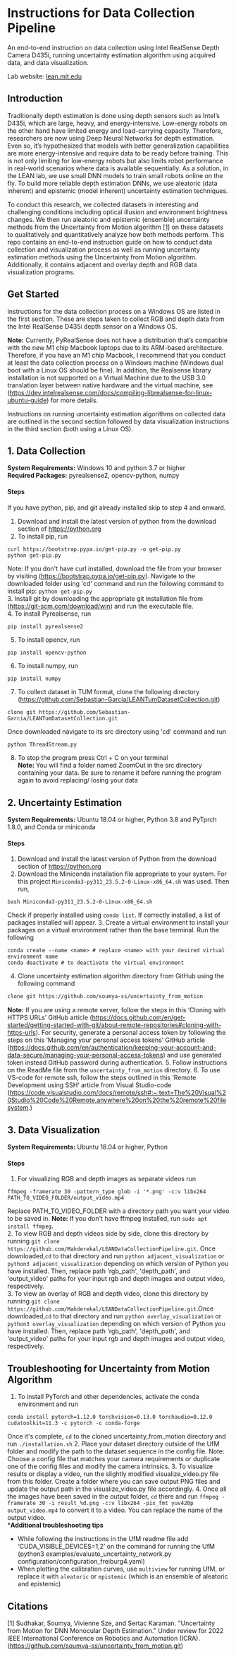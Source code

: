 Instructions for Data Collection Pipeline
============

An end-to-end instruction on data collection using Intel RealSense Depth Camera D435i, running uncertainty estimation algorithm using acquired data, and data visualization.

Lab website: [lean.mit.edu](https://lean.mit.edu/)
## Introduction
Traditionally depth estimation is done using depth sensors such as Intel’s D435i, which are large, heavy, and energy-intensive. Low-energy robots on the other hand have limited energy and load-carrying capacity. Therefore, researchers are now using Deep Neural Networks for depth estimation. Even so, it’s hypothesized that models with better generalization capabilities are more energy-intensive and require data to be ready before training. This is not only limiting for low-energy robots but also limits robot performance in real-world scenarios where data is available sequentially. As a solution, in the LEAN lab, we use  small DNN models to train small robots online on the fly. To build more reliable depth estimation DNNs, we use aleatoric (data inherent) and epistemic (model inherent) uncertainty estimation techniques. 

To conduct this research, we collected datasets in interesting and challenging conditions including optical illusion and environment brightness changes. We then run aleatoric and epistemic (ensemble) uncertainty methods from the Uncertainty from Motion algorithm [[1]](#1) on these datasets to qualitatively and quantitatively analyze how both methods perform. This repo contains an end-to-end instruction guide on how to conduct data collection and visualization process as well as running uncertainty estimation methods using the Uncertainty from Motion algorithm. Additionally, it contains adjacent and overlay depth and RGB data visualization programs. 

## Get Started
Instructions for the data collection process on a Windows OS are listed in the first section. These are steps taken to collect RGB and depth data from the Intel RealSense D435i depth sensor on a Windows OS.

**Note:** Currently, PyRealSense does not have a distribution that’s compatible with the new M1 chip Macbook laptops due to its ARM-based architecture. Therefore, if you have an M1 chip Macbook, I recommend that you conduct at least the data collection process on a Windows machine (Windows dual boot with a Linux OS should be fine). In addition, the Realsense library installation is not supported on a Virtual Machine due to the USB 3.0 translation layer between native hardware and the virtual machine, see (https://dev.intelrealsense.com/docs/compiling-librealsense-for-linux-ubuntu-guide) for more details.

Instructions on running uncertainty estimation algorithms on collected data are outlined in the second section followed by data visualization instructions in the third section (both using a Linux OS). 

## 1. Data Collection
**System Requirements:** Windows 10 and python 3.7 or higher <br>
**Required Packages:** pyrealsense2, opencv-python, numpy 
#### Steps 
If you have python, pip, and git already installed skip to step 4 and onward. <br>
1. Download and install the latest version of python from the download section of https://python.org <br>
2. To install pip, run
```shell
curl https://bootstrap.pypa.io/get-pip.py -o get-pip.py
python get-pip.py
```
Note: If you don't have curl installed, download the file from your browser by visiting (https://bootstrap.pypa.io/get-pip.py). Navigate to the downloaded folder using 'cd' command and run the following command to install pip: `python get-pip.py` <br>
3. Install git by downloading the appropriate git installation file from (https://git-scm.com/download/win) and run the executable file. <br>
4. To install Pyrealsense, run
```shell
pip install pyrealsense2
```
5. To install opencv, run
```shell
pip install opencv-python
```
6. To install numpy, run
```shell
pip install numpy
```
7. To collect dataset in TUM format, clone the following directory (https://github.com/Sebastian-Garcia/LEANTumDatasetCollection.git)
```shell
clone git https://github.com/Sebastian-Garcia/LEANTumDatasetCollection.git
```
Once downloaded navigate to its src directory using 'cd' command and run
```bash 
python ThreadStream.py
```
8. To stop the program press Ctrl + C on your terminal <br>
**Note:** You will find a folder named ZoomOut in the src directory containing your data. Be sure to rename it before running the program again to avoid replacing/ losing your data

## 2. Uncertainty Estimation
**System Requirements:** Ubuntu 18.04 or higher, Python 3.8 and PyTprch 1.8.0, and Conda or miniconda <br> 
#### Steps 
1. Download and install the latest version of Python from the download section of https://python.org
2. Download the Miniconda installation file appropriate to your system. For this project `Miniconda3-py311_23.5.2-0-Linux-x86_64.sh` was used. Then run,
```shell
bash Miniconda3-py311_23.5.2-0-Linux-x86_64.sh
```
Check if properly installed using `conda list`. If correctly installed, a list of packages installed will appear. 
3. Create a virtual environment to install your packages on a virtual environment rather than the base terminal. Run the following
```shell
conda create --name <name> # replace <name> with your desired virtual environment name
conda deactivate # to deactivate the virtual environment
```
4. Clone uncertainty estimation algorithm directory from GitHub using the following command
```bash
clone git https://github.com/soumya-ss/uncertainty_from_motion
```
**Note:** If you are using a remote server, follow the steps in this ‘Cloning with HTTPS URLs’ GitHub article (https://docs.github.com/en/get-started/getting-started-with-git/about-remote-repositories#cloning-with-https-urls). For security, generate a personal access token by following the steps on this ‘Managing your personal access tokens’ GitHub article (https://docs.github.com/en/authentication/keeping-your-account-and-data-secure/managing-your-personal-access-tokens) and use generated token instead GitHub password during authentication. 
5. Follow instructions on the ReadMe file from the `uncertainty_from_motion` directory.
6. To use VS-code for remote ssh, follow the steps outlined in this ‘Remote Development using SSH’ article from Visual Studio-code (https://code.visualstudio.com/docs/remote/ssh#:~:text=The%20Visual%20Studio%20Code%20Remote,anywhere%20on%20the%20remote%20filesystem.) 

## 3. Data Visualization
**System Requirements:** Ubuntu 18.04 or higher, Python

#### Steps
1. For visualizing RGB and depth images as separate videos run
```shell
ffmpeg -framerate 30 -pattern_type glob -i '*.png' -c:v libx264 PATH_TO_VIDEO_FOLDER/output_video.mp4
```
Replace PATH_TO_VIDEO_FOLDER with a directory path you want your video to be saved in. **Note:** If you don't have ffmpeg installed, run `sudo apt install ffmpeg`. <br>
2. To view RGB and depth videos side by side, clone this directory by running `git clone https://github.com/Mahderekal/LEANDataCollectionPipeline.git`. Once downloaded,`cd` to that directory and run `python adjacent_visualization` or `python3 adjacent_visualization` depending on which version of Python you have installed. Then, replace path 'rgb_path', 'depth_path', and 'output_video' paths for your input rgb and depth images and output video, respectively. <br>
3. To view an overlay of RGB and depth video, clone this directory by running `git clone https://github.com/Mahderekal/LEANDataCollectionPipeline.git`.Once downloaded,`cd` to that directory and run `python overlay_visualization` or `python3 overlay_visualization` depending on which version of Python you have installed. Then, replace path 'rgb_path', 'depth_path', and 'output_video' paths for your input rgb and depth images and output video, respectively.


## Troubleshooting for Uncertainty from Motion Algorithm
1. To install PyTorch and other dependencies, activate the conda environment and run
```shell
conda install pytorch=1.12.0 torchvision=0.13.0 torchaudio=0.12.0 cudatoolkit=11.3 -c pytorch -c conda-forge
```
Once it's complete, `cd` to the cloned uncertainty_from_motion directory and run `./installation.sh`
2. Place your dataset directory outside of the UfM folder and modify the path to the dataset sequence in the config file. Note: Choose a config file that matches your camera requirements or duplicate one of the config files and modify the camera intrinsics. 
3. To visualize results or display a video, run the slightly modified visualize_video.py file from this folder. Create a folder where you can save output PNG files and update the output path in the visualize_video.py file accordingly. 
4. Once all the images have been saved in the output folder, `cd` there and run `ffmpeg -framerate 30 -i result_%d.png -c:v libx264 -pix_fmt yuv420p output_video.mp4` to convert it to a video. You can replace the name of the output video. <br>
***Additional troubleshooting tips**
- While following the instructions in the UfM readme file add ‘CUDA_VISIBLE_DEVICES=1,2’ on the command for running the UfM (python3 examples/evaluate_uncertainty_network.py configuration/configuration_freiburg4.yaml)
- When plotting the calibration curves, use `multiview` for running UfM, or replace it with `aleatoric` or `epistemic` (which is an ensemble of aleatoric and epistemic) 

## Citations
<a id="1">[1]</a> 
Sudhakar, Soumya, Vivienne Sze, and Sertac Karaman. "Uncertainty from Motion for DNN Monocular Depth Estimation." Under review for 2022 IEEE International Conference on Robotics and Automation (ICRA). (https://github.com/soumya-ss/uncertainty_from_motion.git)
